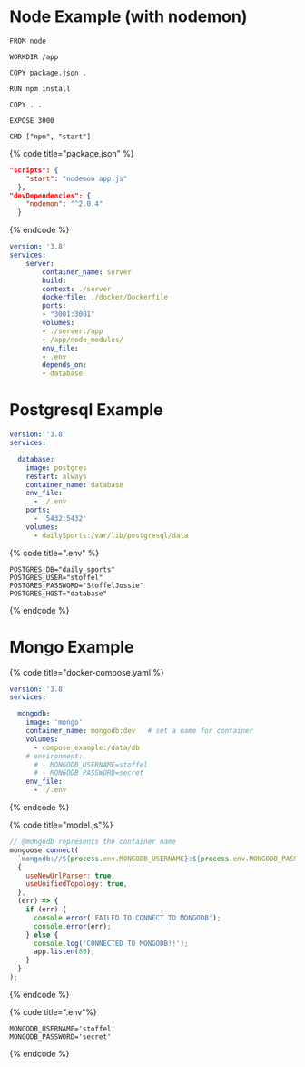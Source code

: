 # Node Example (with nodemon)

```docker
FROM node

WORKDIR /app

COPY package.json .

RUN npm install

COPY . .

EXPOSE 3000

CMD ["npm", "start"]
```

{% code title="package.json" %}
```json
"scripts": {
    "start": "nodemon app.js"
  },
"devDependencies": {
    "nodemon": "^2.0.4"
  }
```
{% endcode %}

```yaml
version: '3.8'
services:
    server:
        container_name: server
        build:
        context: ./server
        dockerfile: ./docker/Dockerfile
        ports:
        - "3001:3001"
        volumes:
        - ./server:/app
        - /app/node_modules/
        env_file:
        - .env
        depends_on:
        - database
```

# Postgresql Example

```yaml
version: '3.8'
services:

  database:
    image: postgres
    restart: always
    container_name: database
    env_file:
      - ./.env
    ports:
      - '5432:5432'
    volumes:
      - dailySports:/var/lib/postgresql/data
```

{% code title=".env" %}
```plaintext
POSTGRES_DB="daily_sports"
POSTGRES_USER="stoffel"
POSTGRES_PASSWORD="StoffelJossie"
POSTGRES_HOST="database"
```
{% endcode %}

# Mongo Example

{% code title="docker-compose.yaml %}

```yaml
version: '3.8'
services:

  mongodb:
    image: 'mongo'
    container_name: mongodb:dev   # set a name for container
    volumes:
      - compose_example:/data/db
    # environment:
      # - MONGODB_USERNAME=stoffel
      # - MONGODB_PASSWORD=secret
    env_file:
      - ./.env
```

{% endcode %}

{% code title="model.js"%}
```javascript
// @mongodb represents the container name
mongoose.connect(
  `mongodb://${process.env.MONGODB_USERNAME}:${process.env.MONGODB_PASSWORD}@mongodb:27017/db-name?authSource=admin`,
  {
    useNewUrlParser: true,
    useUnifiedTopology: true,
  },
  (err) => {
    if (err) {
      console.error('FAILED TO CONNECT TO MONGODB');
      console.error(err);
    } else {
      console.log('CONNECTED TO MONGODB!!');
      app.listen(80);
    }
  }
);
```
{% endcode %}

{% code title=".env"%}

```plaintext
MONGODB_USERNAME='stoffel'
MONGODB_PASSWORD='secret'
```
{% endcode %}